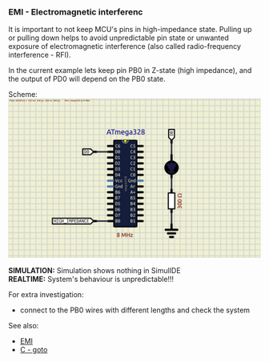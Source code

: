 ### EMI - Electromagnetic interferenc  

It is important to not keep MCU's pins in high-impedance state. Pulling up or pulling down helps to avoid unpredictable pin state or unwanted exposure of electromagnetic interference (also called radio-frequency interference - RFI).  

In the current example lets keep pin PB0 in Z-state (high impedance), and the output of PD0 will depend on the PB0 state.

Scheme:  
<img src="scheme/simulation.jpeg">  

**SIMULATION:** Simulation shows nothing in SimulIDE  
**REALTIME:** System's behaviour is unpredictable!!!  

For extra investigation:  
- connect to the PB0 wires with different lengths and check the system  

See also:  
- [EMI](https://en.wikipedia.org/wiki/Electromagnetic_interference)  
- [C - goto](https://www.geeksforgeeks.org/goto-statement-in-c/)  
